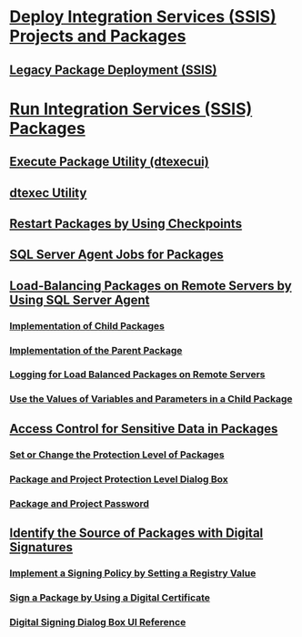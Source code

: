 # [Deploy Integration Services (SSIS) Projects and Packages](deploy-integration-services-ssis-projects-and-packages.md)  
## [Legacy Package Deployment (SSIS)](legacy-package-deployment-ssis.md)  
# [Run Integration Services (SSIS) Packages](run-integration-services-ssis-packages.md)  
## [Execute Package Utility (dtexecui)](execute-package-utility-dtexecui-ui-reference.md)  
## [dtexec Utility](dtexec-utility.md)  
## [Restart Packages by Using Checkpoints](restart-packages-by-using-checkpoints.md)  
## [SQL Server Agent Jobs for Packages](sql-server-agent-jobs-for-packages.md)  
## [Load-Balancing Packages on Remote Servers by Using SQL Server Agent](load-balancing-packages-on-remote-servers-by-using-sql-server-agent.md)  
### [Implementation of Child Packages](implementation-of-child-packages.md)  
### [Implementation of the Parent Package](implementation-of-the-parent-package.md)  
### [Logging for Load Balanced Packages on Remote Servers](logging-for-load-balanced-packages-on-remote-servers.md)  
### [Use the Values of Variables and Parameters in a Child Package](use-the-values-of-variables-and-parameters-in-a-child-package.md)  
## [Access Control for Sensitive Data in Packages](access-control-for-sensitive-data-in-packages.md)  
### [Set or Change the Protection Level of Packages](set-or-change-the-protection-level-of-packages.md)  
### [Package and Project Protection Level Dialog Box](package-and-project-protection-level-dialog-box.md)  
### [Package and Project Password](package-and-project-password.md)  
## [Identify the Source of Packages with Digital Signatures](identify-the-source-of-packages-with-digital-signatures.md)  
### [Implement a Signing Policy by Setting a Registry Value](implement-a-signing-policy-by-setting-a-registry-value.md)  
### [Sign a Package by Using a Digital Certificate](sign-a-package-by-using-a-digital-certificate.md)  
### [Digital Signing Dialog Box UI Reference](digital-signing-dialog-box-ui-reference.md)  
